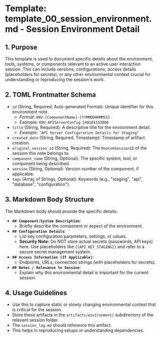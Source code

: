 # Template: template_00_session_environment.md - Session Environment Detail

## 1. Purpose

This template is used to document specific details about the environment, tools, systems, or components relevant to an active user interaction session. This can include versions, configurations, access details (placeholders for secrets), or any other environmental context crucial for understanding or reproducing the session's work.

## 2. TOML Frontmatter Schema

*   `id` (String, Required, Auto-generated Format): Unique identifier for this environment note.
    *   *Format:* `ENV-[ComponentName]-[YYMMDDHHMMSS]`
    *   *Example:* `ENV-APIServerConfig-240101153000`
*   `title` (String, Required): A descriptive title for the environment detail.
    *   *Example:* `"API Server Configuration Details for Staging"`
*   `created_date` (String, Required, Timestamp): Timestamp of artifact creation.
*   `original_session_id` (String, Required): The `RooComSessionID` of the session this note belongs to.
*   `component_name` (String, Optional): The specific system, tool, or component being described.
*   `version` (String, Optional): Version number of the component, if applicable.
*   `tags` (Array of Strings, Optional): Keywords (e.g., "staging", "api", "database", "configuration").

## 3. Markdown Body Structure

The Markdown body should provide the specific details:

*   **`## Component/System Description`**:
    *   Briefly describe the component or aspect of the environment.
*   **`## Configuration Details`**:
    *   List key configuration parameters, settings, or values.
    *   **Security Note:** Do NOT store actual secrets (passwords, API keys) here. Use placeholders like `{{API_KEY_STAGING}}` and refer to a secure secret management system.
*   **`## Access Information (If Applicable)`**:
    *   Endpoints, URLs, connection strings (with placeholders for secrets).
*   **`## Notes / Relevance to Session`**:
    *   Explain why this environmental detail is important for the current session.

## 4. Usage Guidelines

*   Use this to capture static or slowly changing environmental context that is critical for the session.
*   Store these artifacts in the `artifacts/environment/` subdirectory of the relevant session folder.
*   The `session_log.md` should reference this artifact.
*   This helps in reproducing setups or understanding dependencies.